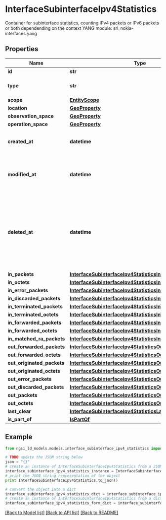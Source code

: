 # InterfaceSubinterfaceIpv4Statistics

Container for subinterface statistics, counting IPv4 packets or IPv6 packets or both dependending on the context  YANG module: srl_nokia-interfaces.yang 

## Properties

Name | Type | Description | Notes
------------ | ------------- | ------------- | -------------
**id** | **str** | Entity id.  | [optional] 
**type** | **str** | NGSI-LD Entity identifier. It has to be InterfaceSubinterfaceIpv4Statistics. | [default to 'InterfaceSubinterfaceIpv4Statistics']
**scope** | [**EntityScope**](EntityScope.md) |  | [optional] 
**location** | [**GeoProperty**](GeoProperty.md) |  | [optional] 
**observation_space** | [**GeoProperty**](GeoProperty.md) |  | [optional] 
**operation_space** | [**GeoProperty**](GeoProperty.md) |  | [optional] 
**created_at** | **datetime** | Is defined as the temporal Property at which the Entity, Property or Relationship was entered into an NGSI-LD system.  | [optional] [readonly] 
**modified_at** | **datetime** | Is defined as the temporal Property at which the Entity, Property or Relationship was last modified in an NGSI-LD system, e.g. in order to correct a previously entered incorrect value.  | [optional] [readonly] 
**deleted_at** | **datetime** | Is defined as the temporal Property at which the Entity, Property or Relationship was deleted from an NGSI-LD system.  Entity deletion timestamp. See clause 4.8 It is only used in notifications reporting deletions and in the Temporal Representation of Entities (clause 4.5.6), Properties (clause 4.5.7), Relationships (clause 4.5.8) and LanguageProperties (clause 5.2.32).  | [optional] [readonly] 
**in_packets** | [**InterfaceSubinterfaceIpv4StatisticsInPackets**](InterfaceSubinterfaceIpv4StatisticsInPackets.md) |  | [optional] 
**in_octets** | [**InterfaceSubinterfaceIpv4StatisticsInOctets**](InterfaceSubinterfaceIpv4StatisticsInOctets.md) |  | [optional] 
**in_error_packets** | [**InterfaceSubinterfaceIpv4StatisticsInErrorPackets**](InterfaceSubinterfaceIpv4StatisticsInErrorPackets.md) |  | [optional] 
**in_discarded_packets** | [**InterfaceSubinterfaceIpv4StatisticsInDiscardedPackets**](InterfaceSubinterfaceIpv4StatisticsInDiscardedPackets.md) |  | [optional] 
**in_terminated_packets** | [**InterfaceSubinterfaceIpv4StatisticsInTerminatedPackets**](InterfaceSubinterfaceIpv4StatisticsInTerminatedPackets.md) |  | [optional] 
**in_terminated_octets** | [**InterfaceSubinterfaceIpv4StatisticsInTerminatedOctets**](InterfaceSubinterfaceIpv4StatisticsInTerminatedOctets.md) |  | [optional] 
**in_forwarded_packets** | [**InterfaceSubinterfaceIpv4StatisticsInForwardedPackets**](InterfaceSubinterfaceIpv4StatisticsInForwardedPackets.md) |  | [optional] 
**in_forwarded_octets** | [**InterfaceSubinterfaceIpv4StatisticsInForwardedOctets**](InterfaceSubinterfaceIpv4StatisticsInForwardedOctets.md) |  | [optional] 
**in_matched_ra_packets** | [**InterfaceSubinterfaceIpv4StatisticsInMatchedRaPackets**](InterfaceSubinterfaceIpv4StatisticsInMatchedRaPackets.md) |  | [optional] 
**out_forwarded_packets** | [**InterfaceSubinterfaceIpv4StatisticsOutForwardedPackets**](InterfaceSubinterfaceIpv4StatisticsOutForwardedPackets.md) |  | [optional] 
**out_forwarded_octets** | [**InterfaceSubinterfaceIpv4StatisticsOutForwardedOctets**](InterfaceSubinterfaceIpv4StatisticsOutForwardedOctets.md) |  | [optional] 
**out_originated_packets** | [**InterfaceSubinterfaceIpv4StatisticsOutOriginatedPackets**](InterfaceSubinterfaceIpv4StatisticsOutOriginatedPackets.md) |  | [optional] 
**out_originated_octets** | [**InterfaceSubinterfaceIpv4StatisticsOutOriginatedOctets**](InterfaceSubinterfaceIpv4StatisticsOutOriginatedOctets.md) |  | [optional] 
**out_error_packets** | [**InterfaceSubinterfaceIpv4StatisticsOutErrorPackets**](InterfaceSubinterfaceIpv4StatisticsOutErrorPackets.md) |  | [optional] 
**out_discarded_packets** | [**InterfaceSubinterfaceIpv4StatisticsOutDiscardedPackets**](InterfaceSubinterfaceIpv4StatisticsOutDiscardedPackets.md) |  | [optional] 
**out_packets** | [**InterfaceSubinterfaceIpv4StatisticsOutPackets**](InterfaceSubinterfaceIpv4StatisticsOutPackets.md) |  | [optional] 
**out_octets** | [**InterfaceSubinterfaceIpv4StatisticsOutOctets**](InterfaceSubinterfaceIpv4StatisticsOutOctets.md) |  | [optional] 
**last_clear** | [**InterfaceSubinterfaceIpv4StatisticsLastClear**](InterfaceSubinterfaceIpv4StatisticsLastClear.md) |  | [optional] 
**is_part_of** | [**IsPartOf**](IsPartOf.md) |  | 

## Example

```python
from ngsi_ld_models.models.interface_subinterface_ipv4_statistics import InterfaceSubinterfaceIpv4Statistics

# TODO update the JSON string below
json = "{}"
# create an instance of InterfaceSubinterfaceIpv4Statistics from a JSON string
interface_subinterface_ipv4_statistics_instance = InterfaceSubinterfaceIpv4Statistics.from_json(json)
# print the JSON string representation of the object
print InterfaceSubinterfaceIpv4Statistics.to_json()

# convert the object into a dict
interface_subinterface_ipv4_statistics_dict = interface_subinterface_ipv4_statistics_instance.to_dict()
# create an instance of InterfaceSubinterfaceIpv4Statistics from a dict
interface_subinterface_ipv4_statistics_form_dict = interface_subinterface_ipv4_statistics.from_dict(interface_subinterface_ipv4_statistics_dict)
```
[[Back to Model list]](../README.md#documentation-for-models) [[Back to API list]](../README.md#documentation-for-api-endpoints) [[Back to README]](../README.md)


